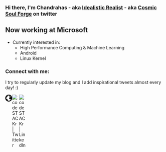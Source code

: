 ### Hi there, I'm Chandrahas - aka [Idealistic Realist][website] - aka [Cosmic Soul Forge][twitter] on twitter

## Now working at Microsoft
- Currently interested in:
    - High Performance Computing & Machine Learning
    - Android
    - Linux Kernel

### Connect with me:

I try to regularly update my blog and I add inspirational tweets almost every day! :)

[<img align="left" alt="codeSTACKr.com" width="22px" src="https://raw.githubusercontent.com/iconic/open-iconic/master/svg/globe.svg" />][website]

[<img align="left" alt="codeSTACKr | Twitter" width="22px" src="https://cdn.jsdelivr.net/npm/simple-icons@v3/icons/twitter.svg" />][twitter]
[<img align="left" alt="codeSTACKr | LinkedIn" width="22px" src="https://cdn.jsdelivr.net/npm/simple-icons@v3/icons/linkedin.svg" />][linkedin]


[website]: https://exorust.github.io/
[twitter]: https://twitter.com/cosmicsoulforge
[linkedin]: https://www.linkedin.com/in/chandrahas-aroori/